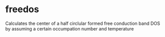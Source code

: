 freedos
=======

Calculates the center of a half circlular formed free conduction band DOS by assuming a certain occumpation number and temperature